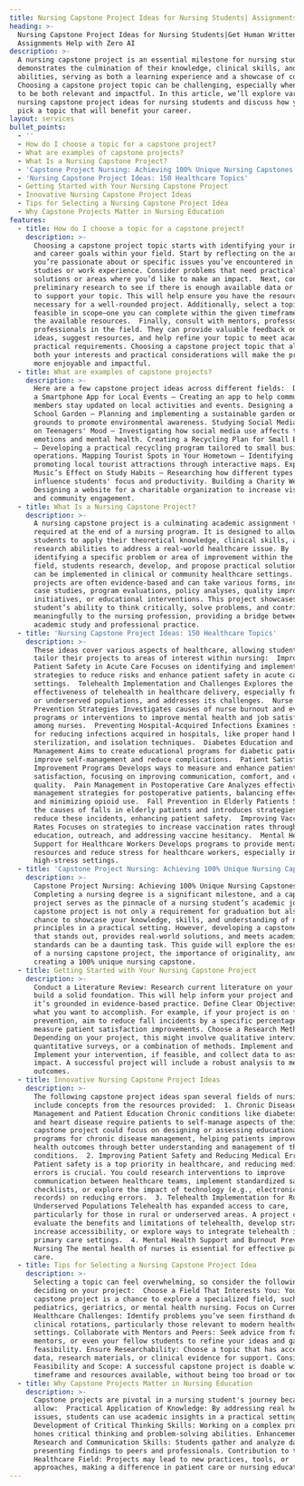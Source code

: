 ```yaml
---
title: Nursing Capstone Project Ideas for Nursing Students| Assignments Help
heading: >-
  Nursing Capstone Project Ideas for Nursing Students|Get Human Written
  Assignments Help with Zero AI
description: >-
  A nursing capstone project is an essential milestone for nursing students. It
  demonstrates the culmination of their knowledge, clinical skills, and research
  abilities, serving as both a learning experience and a showcase of competency.
  Choosing a capstone project topic can be challenging, especially when it needs
  to be both relevant and impactful. In this article, we’ll explore various
  nursing capstone project ideas for nursing students and discuss how you can
  pick a topic that will benefit your career.
layout: services
bullet_points:
  - ''
  - How do I choose a topic for a capstone project?
  - What are examples of capstone projects?
  - What Is a Nursing Capstone Project?
  - 'Capstone Project Nursing: Achieving 100% Unique Nursing Capstones'
  - 'Nursing Capstone Project Ideas: 150 Healthcare Topics'
  - Getting Started with Your Nursing Capstone Project
  - Innovative Nursing Capstone Project Ideas
  - Tips for Selecting a Nursing Capstone Project Idea
  - Why Capstone Projects Matter in Nursing Education
features:
  - title: How do I choose a topic for a capstone project?
    description: >-
      Choosing a capstone project topic starts with identifying your interests
      and career goals within your field. Start by reflecting on the areas
      you’re passionate about or specific issues you’ve encountered in your
      studies or work experience. Consider problems that need practical
      solutions or areas where you’d like to make an impact.  Next, conduct
      preliminary research to see if there is enough available data or evidence
      to support your topic. This will help ensure you have the resources
      necessary for a well-rounded project. Additionally, select a topic that is
      feasible in scope—one you can complete within the given timeframe and with
      the available resources.  Finally, consult with mentors, professors, or
      professionals in the field. They can provide valuable feedback on your
      ideas, suggest resources, and help refine your topic to meet academic and
      practical requirements. Choosing a capstone project topic that aligns with
      both your interests and practical considerations will make the project
      more enjoyable and impactful.
  - title: What are examples of capstone projects?
    description: >-
      Here are a few capstone project ideas across different fields:  Developing
      a Smartphone App for Local Events – Creating an app to help community
      members stay updated on local activities and events. Designing a Green
      School Garden – Planning and implementing a sustainable garden on school
      grounds to promote environmental awareness. Studying Social Media’s Impact
      on Teenagers' Mood – Investigating how social media use affects teenagers'
      emotions and mental health. Creating a Recycling Plan for Small Businesses
      – Developing a practical recycling program tailored to small business
      operations. Mapping Tourist Spots in Your Hometown – Identifying and
      promoting local tourist attractions through interactive maps. Exploring
      Music’s Effect on Study Habits – Researching how different types of music
      influence students' focus and productivity. Building a Charity Website –
      Designing a website for a charitable organization to increase visibility
      and community engagement.
  - title: What Is a Nursing Capstone Project?
    description: >-
      A nursing capstone project is a culminating academic assignment typically
      required at the end of a nursing program. It is designed to allow nursing
      students to apply their theoretical knowledge, clinical skills, and
      research abilities to address a real-world healthcare issue. By
      identifying a specific problem or area of improvement within the nursing
      field, students research, develop, and propose practical solutions that
      can be implemented in clinical or community healthcare settings. Capstone
      projects are often evidence-based and can take various forms, including
      case studies, program evaluations, policy analyses, quality improvement
      initiatives, or educational interventions. This project showcases a
      student’s ability to think critically, solve problems, and contribute
      meaningfully to the nursing profession, providing a bridge between
      academic study and professional practice.
  - title: 'Nursing Capstone Project Ideas: 150 Healthcare Topics'
    description: >-
      These ideas cover various aspects of healthcare, allowing students to
      tailor their projects to areas of interest within nursing:  Improving
      Patient Safety in Acute Care Focuses on identifying and implementing
      strategies to reduce risks and enhance patient safety in acute care
      settings.  Telehealth Implementation and Challenges Explores the
      effectiveness of telehealth in healthcare delivery, especially for remote
      or underserved populations, and addresses its challenges.  Nurse Burnout
      Prevention Strategies Investigates causes of nurse burnout and evaluates
      programs or interventions to improve mental health and job satisfaction
      among nurses.  Preventing Hospital-Acquired Infections Examines strategies
      for reducing infections acquired in hospitals, like proper hand hygiene,
      sterilization, and isolation techniques.  Diabetes Education and
      Management Aims to create educational programs for diabetic patients to
      improve self-management and reduce complications.  Patient Satisfaction
      Improvement Programs Develops ways to measure and enhance patient
      satisfaction, focusing on improving communication, comfort, and care
      quality.  Pain Management in Postoperative Care Analyzes effective pain
      management strategies for postoperative patients, balancing effectiveness
      and minimizing opioid use.  Fall Prevention in Elderly Patients Studies
      the causes of falls in elderly patients and introduces strategies to
      reduce these incidents, enhancing patient safety.  Improving Vaccination
      Rates Focuses on strategies to increase vaccination rates through
      education, outreach, and addressing vaccine hesitancy.  Mental Health
      Support for Healthcare Workers Develops programs to provide mental health
      resources and reduce stress for healthcare workers, especially in
      high-stress settings.
  - title: 'Capstone Project Nursing: Achieving 100% Unique Nursing Capstones'
    description: >-
      Capstone Project Nursing: Achieving 100% Unique Nursing Capstones 
      Completing a nursing degree is a significant milestone, and a capstone
      project serves as the pinnacle of a nursing student’s academic journey. A
      capstone project is not only a requirement for graduation but also a
      chance to showcase your knowledge, skills, and understanding of nursing
      principles in a practical setting. However, developing a capstone project
      that stands out, provides real-world solutions, and meets academic
      standards can be a daunting task. This guide will explore the essentials
      of a nursing capstone project, the importance of originality, and tips for
      creating a 100% unique nursing capstone.
  - title: Getting Started with Your Nursing Capstone Project
    description: >-
      Conduct a Literature Review: Research current literature on your topic to
      build a solid foundation. This will help inform your project and ensure
      it’s grounded in evidence-based practice. Define Clear Objectives: Outline
      what you want to accomplish. For example, if your project is on fall
      prevention, aim to reduce fall incidents by a specific percentage or
      measure patient satisfaction improvements. Choose a Research Methodology:
      Depending on your project, this might involve qualitative interviews,
      quantitative surveys, or a combination of methods. Implement and Analyze:
      Implement your intervention, if feasible, and collect data to assess its
      impact. A successful project will include a robust analysis to measure
      outcomes.
  - title: Innovative Nursing Capstone Project Ideas
    description: >-
      The following capstone project ideas span several fields of nursing and
      include concepts from the resources provided:  1. Chronic Disease
      Management and Patient Education Chronic conditions like diabetes, asthma,
      and heart disease require patients to self-manage aspects of their care. A
      capstone project could focus on designing or assessing educational
      programs for chronic disease management, helping patients improve their
      health outcomes through better understanding and management of their
      conditions.  2. Improving Patient Safety and Reducing Medical Errors
      Patient safety is a top priority in healthcare, and reducing medical
      errors is crucial. You could research interventions to improve
      communication between healthcare teams, implement standardized safety
      checklists, or explore the impact of technology (e.g., electronic health
      records) on reducing errors.  3. Telehealth Implementation for Rural and
      Underserved Populations Telehealth has expanded access to care,
      particularly for those in rural or underserved areas. A project could
      evaluate the benefits and limitations of telehealth, develop strategies to
      increase accessibility, or explore ways to integrate telehealth into
      primary care settings.  4. Mental Health Support and Burnout Prevention in
      Nursing The mental health of nurses is essential for effective patient
      care. 
  - title: Tips for Selecting a Nursing Capstone Project Idea
    description: >-
      Selecting a topic can feel overwhelming, so consider the following when
      deciding on your project:  Choose a Field That Interests You: Your
      capstone project is a chance to explore a specialized field, such as
      pediatrics, geriatrics, or mental health nursing. Focus on Current
      Healthcare Challenges: Identify problems you’ve seen firsthand during
      clinical rotations, particularly those relevant to modern healthcare
      settings. Collaborate with Mentors and Peers: Seek advice from faculty,
      mentors, or even your fellow students to refine your ideas and gauge
      feasibility. Ensure Researchability: Choose a topic that has accessible
      data, research materials, or clinical evidence for support. Consider
      Feasibility and Scope: A successful capstone project is doable within the
      timeframe and resources available, without being too broad or too narrow.
  - title: Why Capstone Projects Matter in Nursing Education
    description: >-
      Capstone projects are pivotal in a nursing student's journey because they
      allow:  Practical Application of Knowledge: By addressing real healthcare
      issues, students can use academic insights in a practical setting.
      Development of Critical Thinking Skills: Working on a complex problem
      hones critical thinking and problem-solving abilities. Enhancement of
      Research and Communication Skills: Students gather and analyze data, often
      presenting findings to peers and professionals. Contribution to the
      Healthcare Field: Projects may lead to new practices, tools, or
      approaches, making a difference in patient care or nursing education.
---
```


